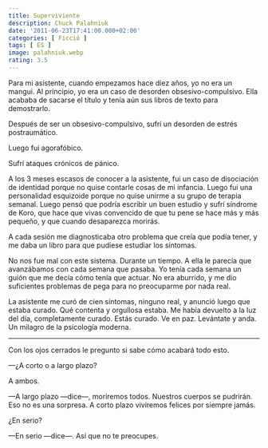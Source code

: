```yaml
---
title: Superviviente
description: Chuck Palahniuk
date: '2011-06-23T17:41:00.000+02:00'
categories: [ Ficció ]
tags: [ ES ]
image: palahniuk.webp
rating: 3.5
---
```


Para mi asistente, cuando empezamos hace diez años, yo no era un mangui. Al principio, yo era un caso de desorden obsesivo-compulsivo. Ella acababa de sacarse el título y tenía aún sus libros de texto para demostrarlo.

Después de ser un obsesivo-compulsivo, sufrí un desorden de estrés postraumático.

Luego fui agorafóbico.

Sufrí ataques crónicos de pánico.

A los 3 meses escasos de conocer a la asistente, fui un caso de disociación de identidad porque no quise contarle cosas de mi infancia. Luego fui una personalidad esquizoide porque no quise unirme a su grupo de terapia semanal. Luego pensó que podría escribir un buen estudio y sufrí síndrome de Koro, que hace que vivas convencido de que tu pene se hace más y más pequeño, y que cuando desaparezca morirás.

A cada sesión me diagnosticaba otro problema que creía que podía tener, y me daba un libro para que pudiese estudiar los síntomas.

No nos fue mal con este sistema. Durante un tiempo. A ella le parecía que avanzábamos con cada semana que pasaba. Yo tenía cada semana un guión que me decía cómo tenía que actuar. No era aburrido, y me dio suficientes problemas de pega para no preocuparme por nada real.

La asistente me curó de cien síntomas, ninguno real, y anunció luego que estaba curado. Qué contenta y orgullosa estaba. Me había devuelto a la luz del día, completamente curado. Estás curado. Ve en paz. Levántate y anda. Un milagro de la psicología moderna.

---


Con los ojos cerrados le pregunto si sabe cómo acabará todo esto.

—¿A corto o a largo plazo?

A ambos.

—A largo plazo —dice—, moriremos todos. Nuestros cuerpos se pudrirán. Eso no es una sorpresa. A corto plazo viviremos felices por siempre jamás.

¿En serio?

—En serio —dice—. Así que no te preocupes.
